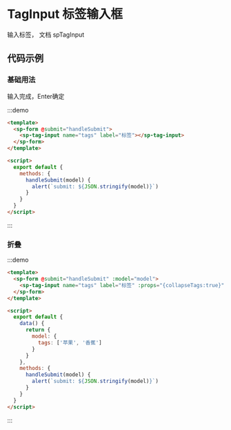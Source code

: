 # TagInput 标签输入框

输入标签， 文档  <api-link href="components/sp-tag-input">spTagInput</api-link>

## 代码示例

### 基础用法

输入完成，Enter确定

:::demo
```html
<template>
  <sp-form @submit="handleSubmit">
    <sp-tag-input name="tags" label="标签"></sp-tag-input>
  </sp-form>
</template>

<script>
  export default {
    methods: {
      handleSubmit(model) {
        alert(`submit: ${JSON.stringify(model)}`)
      }
    }
  }
</script>


```
:::


### 折叠

:::demo
```html
<template>
  <sp-form @submit="handleSubmit" :model="model">
    <sp-tag-input name="tags" label="标签" :props="{collapseTags:true}"></sp-tag-input>
  </sp-form>
</template>

<script>
  export default {
    data() {
      return {
        model: {
          tags: ['苹果', '香蕉']
        }
      }
    },
    methods: {
      handleSubmit(model) {
        alert(`submit: ${JSON.stringify(model)}`)
      }
    }
  }
</script>


```
:::
